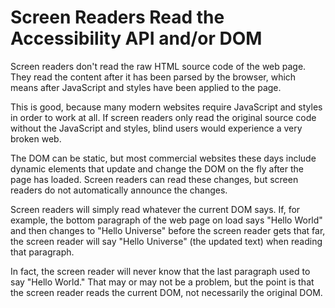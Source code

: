 # Screen Readers Read the Accessibility API and/or DOM

Screen readers don't read the raw HTML source code of the web page. They read the content after it has been parsed by the browser, which means after JavaScript and styles have been applied to the page.

This is good, because many modern websites require JavaScript and styles in order to work at all. If screen readers only read the original source code without the JavaScript and styles, blind users would experience a very broken web.

The DOM can be static, but most commercial websites these days include dynamic elements that update and change the DOM on the fly after the page has loaded. Screen readers can read these changes, but screen readers do not automatically announce the changes.

Screen readers will simply read whatever the current DOM says. If, for example, the bottom paragraph of the web page on load says "Hello World" and then changes to "Hello Universe" before the screen reader gets that far, the screen reader will say "Hello Universe" (the updated text) when reading that paragraph.

In fact, the screen reader will never know that the last paragraph used to say "Hello World." That may or may not be a problem, but the point is that the screen reader reads the current DOM, not necessarily the original DOM.
